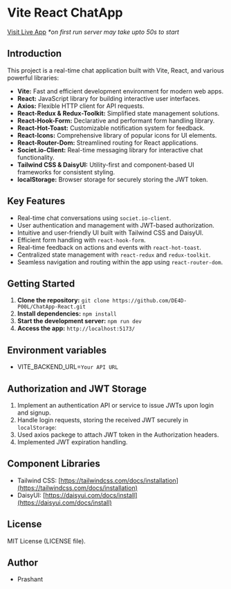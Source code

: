 # Vite React ChatApp

[Visit Live App](https://chat-app-r2oe.onrender.com)
_\*on first run server may take upto 50s to start_

## Introduction

This project is a real-time chat application built with Vite, React, and various powerful libraries:

- **Vite:** Fast and efficient development environment for modern web apps.
- **React:** JavaScript library for building interactive user interfaces.
- **Axios:** Flexible HTTP client for API requests.
- **React-Redux & Redux-Toolkit:** Simplified state management solutions.
- **React-Hook-Form:** Declarative and performant form handling library.
- **React-Hot-Toast:** Customizable notification system for feedback.
- **React-Icons:** Comprehensive library of popular icons for UI elements.
- **React-Router-Dom:** Streamlined routing for React applications.
- **Societ.io-Client:** Real-time messaging library for interactive chat functionality.
- **Tailwind CSS & DaisyUI:** Utility-first and component-based UI frameworks for consistent styling.
- **localStorage:** Browser storage for securely storing the JWT token.

## Key Features

- Real-time chat conversations using `societ.io-client`.
- User authentication and management with JWT-based authorization.
- Intuitive and user-friendly UI built with Tailwind CSS and DaisyUI.
- Efficient form handling with `react-hook-form`.
- Real-time feedback on actions and events with `react-hot-toast`.
- Centralized state management with `react-redux` and `redux-toolkit`.
- Seamless navigation and routing within the app using `react-router-dom`.

## Getting Started

1. **Clone the repository:** `git clone https://github.com/DE4D-P00L/ChatApp-React.git`
2. **Install dependencies:** `npm install`
3. **Start the development server:** `npm run dev`
4. **Access the app:** `http://localhost:5173/`

## Environment variables

- VITE_BACKEND_URL=`Your API URL`

## Authorization and JWT Storage

1. Implement an authentication API or service to issue JWTs upon login and signup.
2. Handle login requests, storing the received JWT securely in `localStorage`:
3. Used axios packege to attach JWT token in the Authorization headers.
4. Implemented JWT expiration handling.

## Component Libraries

- Tailwind CSS: [https://tailwindcss.com/docs/installation](https://tailwindcss.com/docs/installation)
- DaisyUI: [https://daisyui.com/docs/install](https://daisyui.com/docs/install)

## License

MIT License (LICENSE file).

## Author

- Prashant
